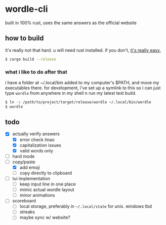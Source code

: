 # wordle-cli

built in 100% rust, uses the same answers as the official website

## how to build
it's really not that hard. u will need rust installed. if you don't, [it's really easy.](https://www.rust-lang.org/tools/install)
```sh
$ cargo build --release
```
### what i like to do after that
i have a folder at ~/.local/bin added to my computer's $PATH, and move my executables there. for  development, i've set up a symlink to this so i can just type `wordle` from anywhere in my shell n run my latest test build. 
```sh
$ ln -s /path/to/project/target/release/wordle ~/.local/bin/wordle
$ wordle
```

## todo
- [x] actually verify answers
  - [x] error check lmao
  - [x] capitalization issues
  - [x] valid words only
- [ ] hard mode
- [ ] copy/paste
  - [x] add emoji
  - [ ] copy directly to clipboard
- [ ] tui implementation
  - [ ] keep input line in one place
  - [ ] mimic actual wordle layout
  - [ ] minor animations
- [ ] scoreboard
  - [ ] local storage, preferably in `~/.local/state` for unix. windows tbd
  - [ ] streaks
  - [ ] maybe sync w/ website?
